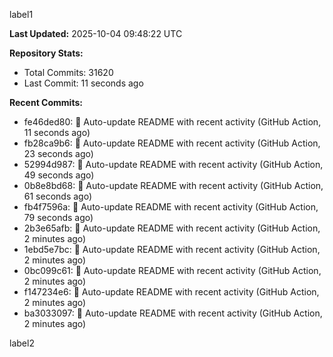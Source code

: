 
label1 
<!-- ACTIVITY_START -->
**Last Updated:** 2025-10-04 09:48:22 UTC

**Repository Stats:**
- Total Commits: 31620
- Last Commit: 11 seconds ago

**Recent Commits:**
- fe46ded80: 🤖 Auto-update README with recent activity (GitHub Action, 11 seconds ago)
- fb28ca9b6: 🤖 Auto-update README with recent activity (GitHub Action, 23 seconds ago)
- 52994d987: 🤖 Auto-update README with recent activity (GitHub Action, 49 seconds ago)
- 0b8e8bd68: 🤖 Auto-update README with recent activity (GitHub Action, 61 seconds ago)
- fb4f7596a: 🤖 Auto-update README with recent activity (GitHub Action, 79 seconds ago)
- 2b3e65afb: 🤖 Auto-update README with recent activity (GitHub Action, 2 minutes ago)
- 1ebd5e7bc: 🤖 Auto-update README with recent activity (GitHub Action, 2 minutes ago)
- 0bc099c61: 🤖 Auto-update README with recent activity (GitHub Action, 2 minutes ago)
- f147234e6: 🤖 Auto-update README with recent activity (GitHub Action, 2 minutes ago)
- ba3033097: 🤖 Auto-update README with recent activity (GitHub Action, 2 minutes ago)
<!-- ACTIVITY_END -->

label2
